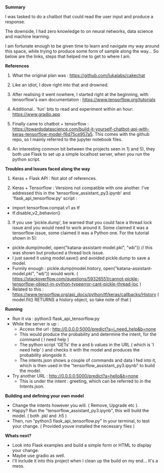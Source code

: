**Summary**

I was tasked to do a chatbot that could read the user input and produce a response.

The downside, I had zero knowledge to on neural networks, data science and machine learning.

I am fortunate enough to be given time to learn and navigate my way around this space, while trying to produce some form of sample along the way... So below are the links, steps that helped me to get to where I am.


**References**
1) What the original plan was : https://github.com/lukalabs/cakechat

2) Like an idiot, I dove right into that and drowned.

3) After realising it went nowhere, I started right at the beginning, with tensorflow's own documentation : https://www.tensorflow.org/tutorials

4) Additional.. 'fun' bits to read and experiment within an hour: https://www.gradio.app

5) Finally came to chatbot + tensorflow : https://towardsdatascience.com/build-it-yourself-chatbot-api-with-keras-tensorflow-model-f6d75ce957a5. This comes with the github repo, so I mainly referred to the jupyter notebook files.

6) An interesting common bit between the projects seen in 1) and 5), they both use Flask to set up a simple localhost server, when you run the python script. 

**Troubles and Issues faced along the way**
1) Keras + Flask API : Not alot of references.

2) Keras + Tensorflow : Versions not compatible with one another. I've addressed this in the 'tensorflow_assistant_py3.ipynb' and 'flask_api_tensorflow.py' script :
- import tensorflow.compat.v1 as tf
- tf.disable_v2_behavior()

3) If you use 'pickle.dump', be warned that you could face a thread lock issue and you would need to work around it. Some claimed it was a tensorflow issue, some claimed it was a Python one.
For the tutorial shown in 5): 
- pickle.dump(model, open("katana-assistant-model.pkl", "wb")) // this was shown but produced a thread lock issue.
- I just saved it using model.save() and avoided pickle.dump to save a model.
- Funnily enough : pickle.dump(model.history, open("katana-assistant-model.pkl", "wb")) would work. ( https://stackoverflow.com/questions/59326551/cannot-pickle-tensorflow-object-in-python-typeerror-cant-pickle-thread-loc )
- Related to this : https://www.tensorflow.org/api_docs/python/tf/keras/callbacks/History ( model.fit() RETURNS a history object, so take note of that )

**Running**
- Run it via : python3 flask_api_tensorflow.py
- While the server is up :
    - Access the url : http://0.0.0.0:5000/predict?a=i_need_help&b=none
    - This would produce the probability and determine the intent, for the command ( I need help )
    - The python script 'GETs' the a and b values in the URL ( which is 'I need help' ) and checks it with the model and produces the probability alongside it.
    - The intents.json shows a couple of commands and data I fed into it, which is then used in the "tensorflow_assistant_py3.ipynb" to build the model.
- Try another URL : http://0.0.0.0:5000/predict?a=hello&b=none
    - This is under the intent : greeting, which can be referred to in the Intents.json.

**Building and defining your own model** 
- Change the intents however you will. ( Remove, Upgrade etc ).
- Happy? Run the "tensorflow_assistant_py3.ipynb", this will build the model. ( both .pkl and .h5 )
- Then, run "python3 flask_api_tensorflow.py" in your terminal, to test your change. ( Provided youve installed the necessary files )

**Whats next?**
- Look into Flask examples and build a simple form or HTML to display your change.
- Maybe use gradio as well.
- I'll include it into this project when I clean up the build on my end... It's a mess.

